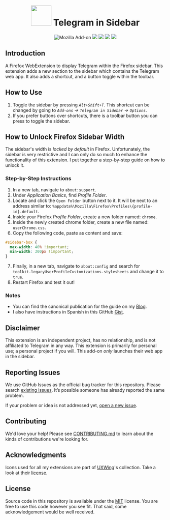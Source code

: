 <h1 align=center><img src="icons/96x96.png" width="64" height="64" /> Telegram in Sidebar</h1>

<p align=center>
<img alt="Mozilla Add-on" src="https://img.shields.io/amo/v/%7B298b10ce-2211-47d0-aad6-107b8a733fc5%7D">
<img src="https://img.shields.io/amo/rating/%7B14390478-b41b-4e29-8307-8a3c714f7783%7D" />
<img src="https://img.shields.io/amo/dw/%7B14390478-b41b-4e29-8307-8a3c714f7783%7D" />
<img src="https://img.shields.io/amo/users/%7B14390478-b41b-4e29-8307-8a3c714f7783%7D" />
<img src="https://img.shields.io/github/license/datastring/firefox-telegram-in-sidebar" />
</p>

## Introduction

A Firefox WebExtension to display Telegram within the Firefox sidebar. This extension adds a new section to the sidebar which contains the Telegram web app. It also adds a shortcut, and a button toggle within the toolbar.

## How to Use

1. Toggle the sidebar by pressing _`Alt+Shift+T`_. This shortcut can be changed by going to _`Add-ons` → `Telegram in Sidebar` → `Options`_.
2. If you prefer buttons over shortcuts, there is a toolbar button you can press to toggle the sidebar.

## How to Unlock Firefox Sidebar Width

The sidebar's width is _locked by default_ in Firefox. Unfortunately, the sidebar is very restrictive and I can only do so much to enhance the functionality of this extension. I put together a step-by-step guide on how to unlock it.

### Step-by-Step Instructions

1. In a new tab, navigate to `about:support`.
2. Under _Application Basics_, find _Profile Folder_.
3. Locate and click the `Open Folder` button next to it. It will be next to an address similar to: `%appdata%\Mozilla\Firefox\Profiles\{profile-id}.default`.
4. Inside your Firefox _Profile Folder_, create a new folder named: `chrome`.
5. Inside the newly created chrome folder, create a new file named: `userChrome.css`.
6. Copy the following code, paste as content and save:

```css
#sidebar-box {
  max-width: 40% !important;
  min-width: 300px !important;
}
```

7. Finally, in a new tab, navigate to `about:config` and search for `toolkit.legacyUserProfileCustomizations.stylesheets` and change it to `true`.
8. Restart Firefox and test it out!

### Notes

- You can find the canonical publication for the guide on my [Blog](https://miguelpimentel.do/unlock-firefox-sidebar/).  
- I also have instructions in Spanish in this GitHub [Gist](https://gist.github.com/semanticdata/ee0bca4f3617241aa98da114653c0b08#file-instrucciones-md).

## Disclaimer

This extension is an independent project, has no relationship, and is not affiliated to Telegram in any way. This extension is primarily for personal use; a personal project if you will. This add-on <i>only</i> launches their web app in the sidebar.

## Reporting Issues

We use GitHub Issues as the official bug tracker for this repository. Please
search [existing issues](https://github.com/semanticdata/firefox-telegram-in-sidebar/issues). It’s
possible someone has already reported the same problem.

If your problem or idea is not addressed yet, [open a new issue](https://github.com/semanticdata/firefox-telegram-in-sidebar/issues/new).

## Contributing

We'd love your help! Please see [CONTRIBUTING.md](./CONTRIBUTING.md) to learn
about the kinds of contributions we're looking for.

## Acknowledgments

Icons used for all my extensions are part of <a href="https://uxwing.com/">UXWing</a>'s collection. Take a look at their <a href="https://uxwing.com/license">license</a>.

## License

Source code in this repository is available under the [MIT](LICENSE) license. You are free to use this code however you see fit. That said, some acknowledgement would be well received.

